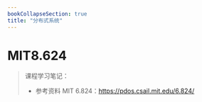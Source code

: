 ```yaml
---
bookCollapseSection: true
title: "分布式系统"
---
```


# MIT8.624

> 课程学习笔记：
>
> - 参考资料 MIT 6.824：https://pdos.csail.mit.edu/6.824/


